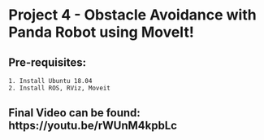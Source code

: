 <h1>Project 4 - Obstacle Avoidance with Panda Robot using MoveIt!</h1>

  <h2>Pre-requisites:</h2>

    1. Install Ubuntu 18.04 
    2. Install ROS, RViz, Moveit


  <h2>Final Video can be found: https://youtu.be/rWUnM4kpbLc</h2>
